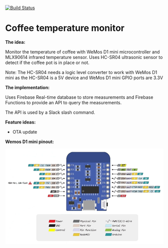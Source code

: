 [![Build Status](https://travis-ci.org/avrj/coffee-temperature.svg?branch=master)](https://travis-ci.org/avrj/coffee-temperature)

# Coffee temperature monitor
**The idea:**

Monitor the temperature of coffee with WeMos D1 mini microcontroller and MLX90614 infrared temperature sensor. Uses HC-SR04 ultrasonic sensor to detect if the coffee pot is in place or not.

Note: The HC-SR04 needs a logic level converter to work with WeMos D1 mini as the HC-SR04 is a 5V device and WeMos D1 mini GPIO ports are 3.3V

**The implementation:**

Uses Firebase Real-time database to store measurements and Firebase Functions to provide an API to query the measurements.

The API is used by a Slack slash command.

**Feature ideas:**

* OTA update

**Wemos D1 mini pinout:**

![WeMos D1 mini](wemos_d1_mini.jpg)
